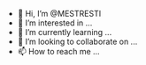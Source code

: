 - 👋 Hi, I’m @MESTRESTI
- 👀 I’m interested in ...
- 🌱 I’m currently learning ...
- 💞️ I’m looking to collaborate on ...
- 📫 How to reach me ...

<!---
MESTRESTI/MESTRESTI is a ✨ special ✨ repository because its `README.md` (this file) appears on your GitHub profile.
You can click the Preview link to take a look at your changes.
--->
